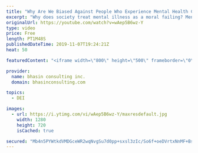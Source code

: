 ```yaml
---
title: "Why Are We Biased Against People Who Experience Mental Health Challenges?"
excerpt: "Why does society treat mental illness as a moral failing? Mental health expert Komal Bhasin discusses the unique bias society attaches to individuals experiencing mental health challenges.  - - - - -   bhasin consulting inc. (bci) is a world-renowned full-service equity, diversity and inclusion consulting"
originalUrl: https://youtube.com/watch?v=wAep5B6wz-Y
type: video
price: Free
length: PT1M48S
publishedDateTime: 2019-11-07T19:24:21Z
heat: 50

featuredContent: "<iframe width=\"800\" height=\"500\" frameborder=\"0\" src=\"https://www.youtube.com/embed/wAep5B6wz-Y\" allow=\"accelerometer; autoplay; encrypted-media; gyroscope; picture-in-picture\" allowfullscreen></iframe>"

provider:
  name: bhasin consulting inc.
  domain: bhasinconsulting.com

topics:
  - DEI

images:
  - url: https://i.ytimg.com/vi/wAep5B6wz-Y/maxresdefault.jpg
    width: 1280
    height: 720
    isCached: true

secured: "Mb4n5PYWtkdVMDGceWR2wqNvgSu7d0pp+sxsl3zIc/So6f+oeDVrtxNnMF+Bs/KwG3d+ezV+7G6bKHNR7pOkckXsLm4ZAhDa6PDs1gH/gnTUkOlTEt7wcC0Ded1Fcy6Bl4fRd2tJP88noEgam7DfaJY59o9y2Vcxt6Vwtq70eI9AE7Gc9y71oWu3AM1rKpsbWmtIxhzN2WKwO2HkHylBVetjUgyddWhdO2VTYKNeytxiVtkQmVTNGhZ6KYHYkLnj4zSSYXTj/f9S9lttsx0LeFES21UMaHH6pPAMvakiS6WKky0RIdsAWAkGAfQgI22fzPpNxWrw49PXtLNCRYkwfnZKcFFY6o+22hRVqARBCiCUGCISryxKgqrHzKoxC8esLcsArKfYk518ezwfwrpfitheW8cbIfG70ZSzPxOV7uo=;YDQwTbe/9lo6KZfzLZGZSQ=="
---
```


